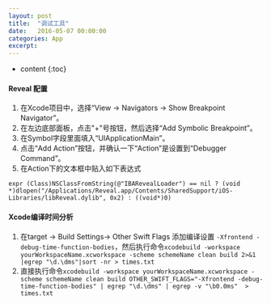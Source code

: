 ```yaml
---
layout: post
title:  "调试工具"
date:   2016-05-07 00:00:00
categories: App
excerpt: 
---
```


* content
{:toc}

#### Reveal 配置

1. 在Xcode项目中，选择“View → Navigators → Show Breakpoint Navigator”。
2. 在左边底部面板，点击"+"号按钮，然后选择“Add Symbolic Breakpoint”。
3. 在Symbol字段里面填入“UIApplicationMain”。
4. 点击“Add Action”按钮，并确认一下“Action”是设置到“Debugger Command”。
5. 在Action下的文本框中贴入如下表达式

````
expr (Class)NSClassFromString(@"IBARevealLoader") == nil ? (void *)dlopen("/Applications/Reveal.app/Contents/SharedSupport/iOS-Libraries/libReveal.dylib", 0x2) : ((void*)0)
````

#### Xcode编译时间分析

1. 在target -> Build Settings-> Other Swift Flags 添加编译设置 `-Xfrontend -debug-time-function-bodies`，然后执行命令`xcodebuild -workspace yourWorkspaceName.xcworkspace -scheme schemeName clean build 2>&1 |egrep "\d.\dms"|sort -nr > times.txt`
2. 直接执行命令`xcodebuild -workspace yourWorkspaceName.xcworkspace -scheme schemeName clean build OTHER_SWIFT_FLAGS="-Xfrontend -debug-time-function-bodies" | egrep "\d.\dms" | egrep -v "\b0.0ms"  > times.txt`

